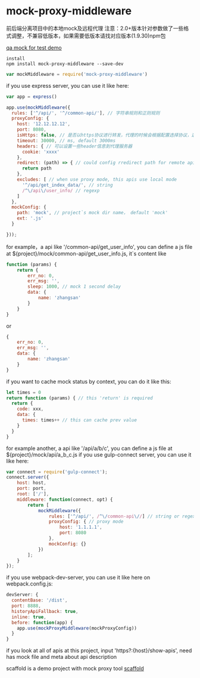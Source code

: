 # mock-proxy-middleware
前后端分离项目中的本地mock及远程代理
注意：2.0+版本针对参数做了一些格式调整，不兼容低版本，如果需要低版本请找对应版本(1.9.30)npm包

[qa mock for test demo](https://github.com/zhangshaolong/mock-proxy-tool "mock demo")

    install
    npm install mock-proxy-middleware --save-dev

```javascript
var mockMiddleware = require('mock-proxy-middleware')
```
if you use express server, you can use it like here:
```javascript
var app = express()

app.use(mockMiddleware({
  rules: ['^/api/', '^/common-api/'], // 字符串规则和正则规则
  proxyConfig: {
    host: '12.12.12.12',
    port: 8080,
    isHttps: false, // 是否以https协议进行转发，代理的时候会根据配置选择协议，这里配置的isHttps优先级最高，如果这里没设置，那么协议和源协议一致
    timeout: 30000, // ms, default 3000ms
    headers: { // 可以设置一些header信息到代理服务器
      cookie: 'xxxx'
    },
    redirect: (path) => { // could config rredirect path for remote api
      return path
    },
    excludes: [ // when use proxy mode, this apis use local mode
      '^/api/get_index_data/', // string
      /^\/api\/user_info/ // regexp
    ]
  },
  mockConfig: {
    path: 'mock', // project`s mock dir name， default 'mock'
    ext: '.js'
  }

}));
```
for example，a api like '/common-api/get_user_info', you can define a js file at
${project}/mock/common-api/get_user_info.js, it`s content like
```javascript
function (params) {
    return {
        err_no: 0,
        err_msg: '',
        sleep: 1000, // mock 1 second delay
        data: {
            name: 'zhangsan'
        }
    }
}
```
or
```javascript
{
    err_no: 0,
    err_msg: '',
    data: {
        name: 'zhangsan'
    }
}
```
if you want to cache mock status by context, you can do it like this:
```javascript
let times = 0
return function (params) { // this 'return' is required
  return {
    code: xxx,
    data: {
      times: times++ // this can cache prev value
    }
  }
}
```
for example another, a api like '/api/a/b/c', you can define a js file at
${project}/mock/api/a_b_c.js
if you use gulp-connect server, you can use it like here:
```javascript
var connect = require('gulp-connect');
connect.server({
    host: host,
    port: port,
    root: ['/'],
    middleware: function(connect, opt) {
        return [
            mockMiddleware({
                rules: ['^/api/', /^\/common-api\//] // string or regexp like ['^/api/', ...],
                proxyConfig: { // proxy mode
                    host: '1.1.1.1',
                    port: 8080
                },
                mockConfig: {}
            })
        ];
    }
});
```
if you use webpack-dev-server, you can use it like here on webpack.config.js:
```javascript
devServer: {
  contentBase: '/dist',
  port: 8888,
  historyApiFallback: true,
  inline: true,
  before: function(app) {
    app.use(mockProxyMiddleware(mockProxyConfig))
  }
}
```
if you look at all of apis at this project, input 'https?:{host}/show-apis', need has mock file and meta about api description

scaffold is a demo project with mock proxy tool [scaffold](https://github.com/zhangshaolong/scaffold "scaffold lib")
